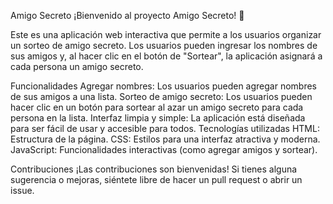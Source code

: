 Amigo Secreto
¡Bienvenido al proyecto Amigo Secreto! 🎉

Este es una aplicación web interactiva que permite a los usuarios organizar un sorteo de amigo secreto. Los usuarios pueden ingresar los nombres de sus amigos y, al hacer clic en el botón de "Sortear", la aplicación asignará a cada persona un amigo secreto.

Funcionalidades
Agregar nombres: Los usuarios pueden agregar nombres de sus amigos a una lista.
Sorteo de amigo secreto: Los usuarios pueden hacer clic en un botón para sortear al azar un amigo secreto para cada persona en la lista.
Interfaz limpia y simple: La aplicación está diseñada para ser fácil de usar y accesible para todos.
Tecnologías utilizadas
HTML: Estructura de la página.
CSS: Estilos para una interfaz atractiva y moderna.
JavaScript: Funcionalidades interactivas (como agregar amigos y sortear).

Contribuciones
¡Las contribuciones son bienvenidas! Si tienes alguna sugerencia o mejoras, siéntete libre de hacer un pull request o abrir un issue.
